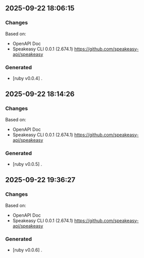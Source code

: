 

## 2025-09-22 18:06:15
### Changes
Based on:
- OpenAPI Doc  
- Speakeasy CLI 0.0.1 (2.674.1) https://github.com/speakeasy-api/speakeasy
### Generated
- [ruby v0.0.4] .

## 2025-09-22 18:14:26
### Changes
Based on:
- OpenAPI Doc  
- Speakeasy CLI 0.0.1 (2.674.1) https://github.com/speakeasy-api/speakeasy
### Generated
- [ruby v0.0.5] .

## 2025-09-22 19:36:27
### Changes
Based on:
- OpenAPI Doc  
- Speakeasy CLI 0.0.1 (2.674.1) https://github.com/speakeasy-api/speakeasy
### Generated
- [ruby v0.0.6] .